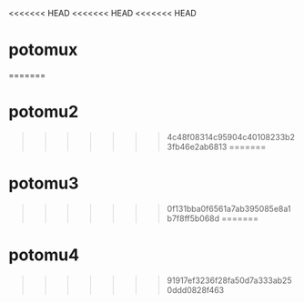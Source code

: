 <<<<<<< HEAD
<<<<<<< HEAD
<<<<<<< HEAD
# potomux
=======
# potomu2
>>>>>>> 4c48f08314c95904c40108233b23fb46e2ab6813
=======
# potomu3
>>>>>>> 0f131bba0f6561a7ab395085e8a1b7f8ff5b068d
=======
# potomu4
>>>>>>> 91917ef3236f28fa50d7a333ab250ddd0828f463
